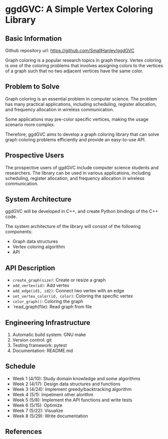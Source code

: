 # ggdGVC: A Simple Vertex Coloring Library

## Basic Information

Github repository url: https://github.com/SmallHanley/ggdGVC

Graph coloring is a popular research topics in graph theory. Vertex coloring is one of the coloring problems that involves assigning colors to the vertices of a graph such that no two adjacent vertices have the same color.

## Problem to Solve

Graph coloring is an essential problem in computer science. The problem has many practical applications, including scheduling, register allocation, and frequency allocation in wireless communication.

Some applications may pre-color specific vertices, making the usage scenario more complex.

Therefore, ggdGVC aims to develop a graph coloring library that can solve graph coloring problems efficiently and provide an easy-to-use API.

## Prospective Users

The prospective users of ggdGVC include computer science students and researchers. The library can be used in various applications, including scheduling, register allocation, and frequency allocation in wireless communication.

## System Architecture

ggdGVC will be developed in C++, and create Python bindings of the C++ code.

The system architecture of the library will consist of the following components:

* Graph data structures
* Vertex coloring algorithm
* API

## API Description

* `create_graph(size)`: Create or resize a graph
* `add_vertex(id)`: Add vertex
* `add_edge(id1, id2)`: Connect two vertex with an edge
* `set_vertex_color(id, color)`: Coloring the specific vertex
* `color_graph()`: Coloring the graph
* `read_graph(file): Read graph from file

## Engineering Infrastructure

1. Automatic build system: GNU make
2. Version control: git
3. Testing framework: pytest
4. Documentation: README.md

## Schedule

* Week 1 (4/10): Study domain knowledge and some algorithms
* Week 2 (4/17): Design data structures and functions
* Week 3 (4/24): Implement greedy/backtracking algorithm
* Week 4 (5/1): Impelment other alorithm
* Week 5 (5/8): Implement the API functions and write tests
* Week 6 (5/15): Optimize
* Week 7 (5/22): Visualize
* Week 8 (5/29): Write documentation

## References

[1]: https://www.boost.org/doc/libs/1_81_0/libs/graph/doc/sequential_vertex_coloring.html
[2]: http://www.dharwadker.org/vertex_coloring/
